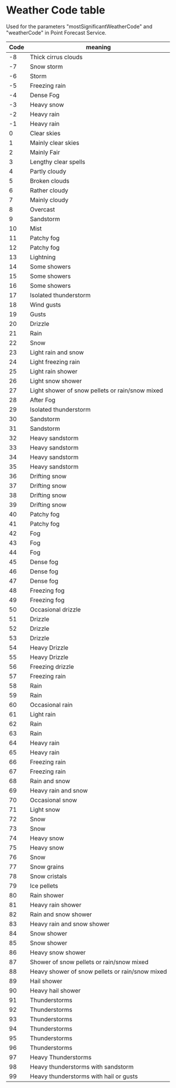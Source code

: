 
Weather Code table
===================

Used for the parameters "mostSignificantWeatherCode" and "weatherCode" in Point Forecast Service.

Code | meaning
-|-
-8	|	Thick cirrus clouds
-7	|	Snow storm
-6	|	Storm
-5	|	Freezing rain
-4	|	Dense Fog
-3	|	Heavy snow
-2	|	Heavy rain
-1	|	Heavy rain
0	|	Clear skies
1	|	Mainly clear skies
2	|	Mainly Fair
3	|	Lengthy clear spells
4	|	Partly cloudy
5	|	Broken clouds
6	|	Rather cloudy
7	|	Mainly cloudy
8	|	Overcast
9	|	Sandstorm
10	|	Mist
11	|	Patchy fog
12	|	Patchy fog
13	|	Lightning
14	|	Some showers
15	|	Some showers
16	|	Some showers
17	|	Isolated thunderstorm
18	|	Wind gusts
19	|	Gusts
20	|	Drizzle
21	|	Rain
22	|	Snow
23	|	Light rain and snow
24	|	Light freezing rain
25	|	Light rain shower
26	|	Light snow shower
27	|	Light shower of snow pellets or rain/snow mixed
28	|	After Fog
29	|	Isolated thunderstorm
30	|	Sandstorm
31	|	Sandstorm
32	|	Heavy sandstorm
33	|	Heavy sandstorm
34	|	Heavy sandstorm
35	|	Heavy sandstorm
36	|	Drifting snow
37	|	Drifting snow
38	|	Drifting snow
39	|	Drifting snow
40	|	Patchy fog
41	|	Patchy fog
42	|	Fog
43	|	Fog
44	|	Fog
45	|	Dense fog
46	|	Dense fog
47	|	Dense fog
48	|	Freezing fog
49	|	Freezing fog
50	|	Occasional drizzle
51	|	Drizzle
52	|	Drizzle
53	|	Drizzle
54	|	Heavy Drizzle
55	|	Heavy Drizzle
56	|	Freezing drizzle
57	|	Freezing rain
58	|	Rain
59	|	Rain
60	|	Occasional rain
61	|	Light rain
62	|	Rain
63	|	Rain
64	|	Heavy rain
65	|	Heavy rain
66	|	Freezing rain
67	|	Freezing rain
68	|	Rain and snow
69	|	Heavy rain and snow
70	|	Occasional snow
71	|	Light snow
72	|	Snow
73	|	Snow
74	|	Heavy snow
75	|	Heavy snow
76	|	Snow
77	|	Snow grains
78	|	Snow cristals
79	|	Ice pellets
80	|	Rain shower
81	|	Heavy rain shower
82	|	Rain and snow shower
83	|	Heavy rain and snow shower
84	|	Snow shower
85	|	Snow shower
86	|	Heavy snow shower
87	|	Shower of snow pellets or rain/snow mixed
88	|	Heavy shower of snow pellets or rain/snow mixed
89	|	Hail shower
90	|	Heavy hail shower
91	|	Thunderstorms
92	|	Thunderstorms
93	|	Thunderstorms
94	|	Thunderstorms
95	|	Thunderstorms
96	|	Thunderstorms
97	|	Heavy Thunderstorms
98	|	Heavy thunderstorms with sandstorm
99	|	Heavy thunderstorms with hail or gusts
